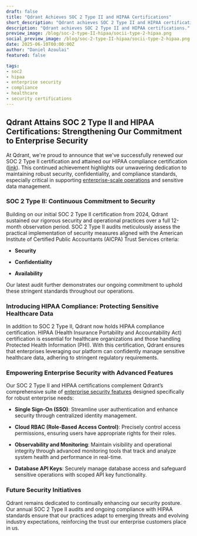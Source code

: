 ```yaml
---
draft: false
title: "Qdrant Achieves SOC 2 Type II and HIPAA Certifications"
short_description: "Qdrant achieves SOC 2 Type II and HIPAA certifications."
description: "Qdrant achieves SOC 2 Type II and HIPAA certifications."
preview_image: /blog/soc-2-type-II-hipaa/socii-type-2-hipaa.png
social_preview_image: /blog/soc-2-type-II-hipaa/socii-type-2-hipaa.png
date: 2025-06-10T00:00:00Z
author: "Daniel Azoulai"
featured: false

tags:
- soc2
- hipaa
- enterprise security
- compliance
- healthcare
- security certifications
---
```


## Qdrant Attains SOC 2 Type II and HIPAA Certifications: Strengthening Our Commitment to Enterprise Security

At Qdrant, we're proud to announce that we've successfully renewed our SOC 2 Type II certification and attained our HIPAA compliance certification ([link](http://qdrant.to/trust-center)). This continued achievement highlights our unwavering dedication to maintaining robust security, confidentiality, and compliance standards, especially critical in supporting [enterprise-scale operations](https://qdrant.tech/enterprise-solutions/) and sensitive data management.

### SOC 2 Type II: Continuous Commitment to Security

Building on our initial SOC 2 Type II certification from 2024, Qdrant sustained our rigorous security and operational practices over a full 12-month observation period. SOC 2 Type II audits meticulously assess the practical implementation of security measures aligned with the American Institute of Certified Public Accountants (AICPA) Trust Services criteria:

* **Security**

* **Confidentiality**

* **Availability**

Our latest audit further demonstrates our ongoing commitment to uphold these stringent standards throughout our operations.

### Introducing HIPAA Compliance: Protecting Sensitive Healthcare Data

In addition to SOC 2 Type II, Qdrant now holds HIPAA compliance certification. HIPAA (Health Insurance Portability and Accountability Act) certification is essential for healthcare organizations and those handling Protected Health Information (PHI). With this certification, Qdrant ensures that enterprises leveraging our platform can confidently manage sensitive healthcare data, adhering to stringent regulatory requirements.

### Empowering Enterprise Security with Advanced Features

Our SOC 2 Type II and HIPAA certifications complement Qdrant’s comprehensive suite of [enterprise security features](https://qdrant.tech/enterprise-solutions/) designed specifically for robust enterprise needs:

* **Single Sign-On (SSO)**: Streamline user authentication and enhance security through centralized identity management.

* **Cloud RBAC (Role-Based Access Control)**: Precisely control access permissions, ensuring users have appropriate rights for their roles.

* **Observability and Monitoring**: Maintain visibility and operational integrity through advanced monitoring tools that track and analyze system health and performance in real-time.

* **Database API Keys**: Securely manage database access and safeguard sensitive operations with scoped API key functionality.

### Future Security Initiatives

Qdrant remains dedicated to continually enhancing our security posture. Our annual SOC 2 Type II audits and ongoing compliance with HIPAA standards ensure that our practices adapt to emerging threats and evolving industry expectations, reinforcing the trust our enterprise customers place in us.

